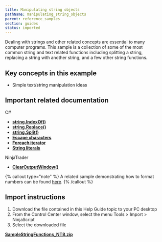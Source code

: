 ```yaml
---
title: Manipulating string objects
pathName: manipulating_string_objects
parent: reference_samples
section: guides
status: imported
---
```


Dealing with strings and other related concepts are essential to many computer programs. This sample is a collection of some of the most common string and text related functions including splitting a string, replacing a string with another string, and a few other string functions.

## Key concepts in this example

* Simple text/string manipulation ideas

## Important related documentation

C#

* [**string.IndexOf()**](https://learn.microsoft.com/en-us/dotnet/api/system.string.indexof?view=netframework-4.8)
* [**string.Replace()**](https://learn.microsoft.com/en-us/dotnet/api/system.string.replace?view=netframework-4.8)
* [**string.Split()**](https://learn.microsoft.com/en-us/dotnet/api/system.string.split?view=netframework-4.8)
* [**Escape characters**](http://msdn.microsoft.com/en-us/library/h21280bw.aspx)
* [**Foreach iterator**](https://learn.microsoft.com/en-us/dotnet/csharp/language-reference/statements/iteration-statements)
* [**String literals**](https://learn.microsoft.com/en-us/dotnet/csharp/programming-guide/strings/)

NinjaTrader

* [**ClearOutputWindow()**](clearoutputwindow)

{% callout type="note" %}
A related sample demonstrating how to format numbers can be found [here](formatting_numbers).
{% /callout %}

## Import instructions

1. Download the file contained in this Help Guide topic to your PC desktop
2. From the Control Center window, select the menu Tools > Import > NinjaScript
3. Select the downloaded file

[**SampleStringFunctions_NT8.zip**](samples/SampleStringFunctions_NT8.zip)
